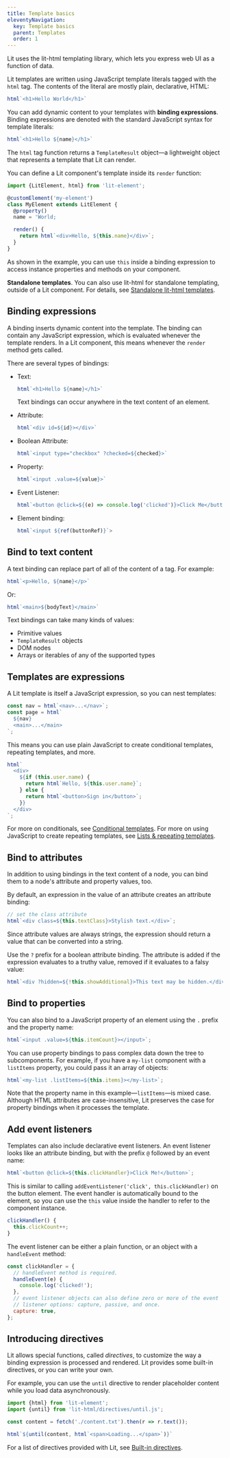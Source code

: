 ```yaml
---
title: Template basics
eleventyNavigation:
  key: Template basics
  parent: Templates
  order: 1
---
```


Lit uses the lit-html templating library, which lets you express web UI as a function of data. 

Lit templates are written using JavaScript template literals tagged with the `html` tag. The contents of the literal are mostly plain, declarative, HTML:

```js
html`<h1>Hello World</h1>`
```

You can add dynamic content to your templates with **binding expressions**. Binding expressions are denoted with the standard JavaScript syntax for template literals:

```js
html`<h1>Hello ${name}</h1>`
```

The `html` tag function returns a `TemplateResult` object—a lightweight object that represents a template that Lit can render. 

You can define a Lit component's template inside its `render` function:

```js
import {LitElement, html} from 'lit-element';

@customElement('my-element')
class MyElement extends LitElement {
  @property()
  name = 'World;

  render() {
    return html`<div>Hello, ${this.name}</div>`;
  }
}
```

As shown in the example, you can use `this` inside a binding expression to access instance properties and methods on your component.

<div class="alert alert-info">

**Standalone templates**. You can also use lit-html for standalone templating, outside of a Lit component. For details, see [Standalone lit-html templates](/guides/libraries/standalone-templates).

</div>

## Binding expressions

A binding inserts dynamic content into the template. The binding can contain any JavaScript expression, which is evaluated whenever the template renders. In a Lit component, this means whenever the `render` method gets called.

There are several types of bindings:

  * Text:

    ```js
    html`<h1>Hello ${name}</h1>`
    ```

    Text bindings can occur anywhere in the text content of an element.

  * Attribute:

    ```js
    html`<div id=${id}></div>`
    ```

  * Boolean Attribute:

    ```js
    html`<input type="checkbox" ?checked=${checked}>`
    ```

  * Property:

    ```js
    html`<input .value=${value}>`
    ```

  * Event Listener:

    ```js
    html`<button @click=${(e) => console.log('clicked')}>Click Me</button>`
    ```

  * Element binding:
    ```js
    html`<input ${ref(buttonRef)}`>
    ```

## Bind to text content

A text binding can replace part of all of the content of a tag. For example:

```js
html`<p>Hello, ${name}</p>`
```

Or:

```js
html`<main>${bodyText}</main>`
```

Text bindings can take many kinds of values: 

* Primitive values
* `TemplateResult` objects
* DOM nodes
* Arrays or iterables of any of the supported types


## Templates are expressions

A Lit template is itself a JavaScript expression, so you can nest templates: 

```js
const nav = html`<nav>...</nav>`;
const page = html`
  ${nav}
  <main>...</main>
`;
```

This means you can use plain JavaScript to create conditional templates, repeating templates, and more.

```js
html`
  <div>
    ${if (this.user.name) {
      return html`Hello, ${this.user.name}`;
    } else {
      return html`<button>Sign in</button>`;
    }}
  </div>
`;
```

For more on conditionals, see [Conditional templates](conditionals). For more on using JavaScript to create repeating templates, see [Lists & repeating templates](lists).

## Bind to attributes 

In addition to using bindings in the text content of a node, you can bind them to a node's attribute and property values, too.

By default, an expression in the value of an attribute creates an attribute binding:

```js
// set the class attribute
html`<div class=${this.textClass}>Stylish text.</div>`;
```

Since attribute values are always strings, the expression should return a value that can be converted into a string.

Use the `?` prefix for a boolean attribute binding. The attribute is added if the expression evaluates to a truthy value, removed if it evaluates to a falsy value:

```js
html`<div ?hidden=${!this.showAdditional}>This text may be hidden.</div>`;
```

## Bind to properties

You can also bind to a JavaScript property of an element using the `.` prefix and the property name:

```js
html`<input .value=${this.itemCount}></input>`;
```

You can use property bindings to pass complex data down the tree to subcomponents. For example, if you have a `my-list` component with a `listItems` property, you could pass it an array of objects:

```js
html`<my-list .listItems=${this.items}></my-list>`;
```

Note that the property name in this example—`listItems`—is mixed case. Although HTML attributes are case-insensitive, Lit preserves the case for property bindings when it processes the template.

## Add event listeners

Templates can also include declarative event listeners. An event listener looks like an attribute binding, but with the prefix `@` followed by an event name:

```js
html`<button @click=${this.clickHandler}>Click Me!</button>`;
```

This is similar to calling `addEventListener('click', this.clickHandler)` on the button element. The event handler is automatically bound to the element, so you can use the `this` value inside the handler to refer to the component instance.

```js
clickHandler() {
  this.clickCount++;
}
```

The event listener can be either a plain function, or an object with a `handleEvent` method:

```js
const clickHandler = {
  // handleEvent method is required.
  handleEvent(e) { 
    console.log('clicked!');
  },
  // event listener objects can also define zero or more of the event 
  // listener options: capture, passive, and once.
  capture: true,
};
```

## Introducing directives

Lit allows special functions, called _directives_, to customize the way a binding expression is processed and rendered. Lit provides some built-in directives, or you can write your own.

For example, you can use the `until` directive to render placeholder content while you load data asynchronously. 

```js
import {html} from 'lit-element';
import {until} from 'lit-html/directives/until.js';

const content = fetch('./content.txt').then(r => r.text());

html`${until(content, html`<span>Loading...</span>`)}`
```

For a list of directives provided with Lit, see [Built-in directives](directives). 
